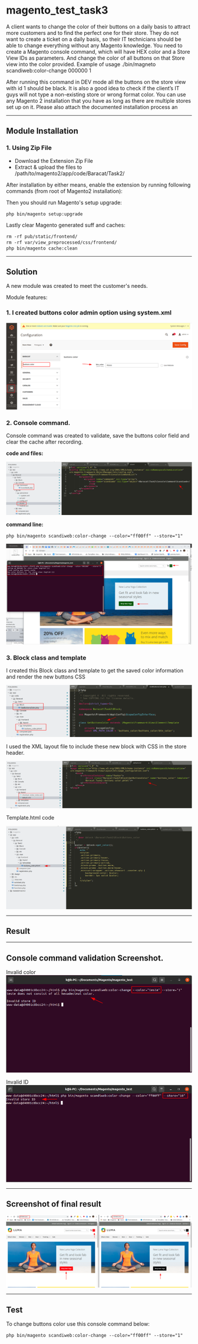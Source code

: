 # magento_test_task3

A client wants to change the color of their buttons on a daily basis to attract more customers
and to find the perfect one for their store. They do not want to create a ticket on a daily basis, so their IT technicians should be able to change everything without any Magento knowledge.
You need to create a Magento console command, which will have HEX color and a Store View
IDs as parameters. And change the color of all buttons on that Store view into the color
provided.
Example of usage
./bin/magneto scandiweb:color-change 000000 1

After running this command in DEV mode all the buttons on the store view with id 1 should be
black.
It is also a good idea to check if the client’s IT guys will not type a non-existing store or wrong format color.
You can use any Magento 2 installation that you have as long as there are multiple stores set
up on it.
Please also attach the documented installation process an

------------
Module Installation 
------------

### 1. Using Zip File

* Download the Extension Zip File
* Extract & upload the files to /path/to/magento2/app/code/Baracat/Task2/

After installation by either means, enable the extension by running following commands (from root of Magento2 installation):

Then you should run Magento's setup upgrade:
```
php bin/magento setup:upgrade
```
Lastly clear Magento generated suff and caches:
```
rm -rf pub/static/frontend/
rm -rf var/view_preprocessed/css/frontend/
php bin/magento cache:clean
```
------------
Solution
------------
A new module was created to meet the customer's needs.

Module features:

### 1. I created buttons color admin option using system.xml

![alt text](https://raw.githubusercontent.com/baracatuemura/magento_test_task2/master/_info/image1.png)


### 2. Console command.

Console command was created to validate, save the buttons color field and clear the cache after recording.

**code and files:**

![alt text](https://raw.githubusercontent.com/baracatuemura/magento_test_task2/master/_info/image7.png)

**command line:**
```
php bin/magento scandiweb:color-change --color="ff00ff" --store="1"
```

![alt text](https://raw.githubusercontent.com/baracatuemura/magento_test_task2/master/_info/image2.png)

### 3. Block class and template 

I created this Block class and template to get the saved color information and render the new buttons CSS

![alt text](https://raw.githubusercontent.com/baracatuemura/magento_test_task2/master/_info/image8.png)

I used the XML layout file to include these new block with CSS in the store header.

![alt text](https://raw.githubusercontent.com/baracatuemura/magento_test_task2/master/_info/image9.png)

Template.html code

![alt text](https://raw.githubusercontent.com/baracatuemura/magento_test_task2/master/_info/image10.png)

------------
Result
------------

------------
Console command validation Screenshot.
------------

Invalid color
![alt text](https://raw.githubusercontent.com/baracatuemura/magento_test_task2/master/_info/image5.png)

Invalid ID
![alt text](https://raw.githubusercontent.com/baracatuemura/magento_test_task2/master/_info/image6.png)

------------
Screenshot of final result
------------
![alt text](https://raw.githubusercontent.com/baracatuemura/magento_test_task2/master/_info/image4.png)

------------
Test
------------
To change buttons color use this console command below:

```
php bin/magento scandiweb:color-change --color="ff00ff" --store="1"
```